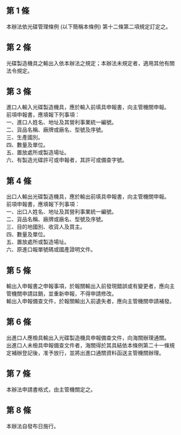 第 1 條
-------
本辦法依光碟管理條例 (以下簡稱本條例) 第十二條第二項規定訂定之。

第 2 條
-------
光碟製造機具之輸出入依本辦法之規定；本辦法未規定者，適用其他有關  
法令規定。

第 3 條
-------
進口人輸入光碟製造機具，應於輸入前填具申報書，向主管機關申報。  
前項申報書，應填報下列事項：  
一、進口人姓名、地址及其營利事業統一編號。  
二、貨品名稱、廠牌或廠名、型號及序號。  
三、生產國別。  
四、數量及單位。  
五、置放處所或製造場址。  
六、有製造光碟許可或申報者，其許可或備查字號。

第 4 條
-------
出口人輸出光碟製造機具，應於輸出前填具申報書，向主管機關申報。  
前項申報書，應填報下列事項：  
一、出口人姓名、地址及其營利事業統一編號。  
二、貨品名稱、廠牌或廠名、型號及序號。  
三、目的地國別、收貨人及買主。  
四、數量及單位。  
五、置放處所或製造場址。  
六、原進口報單號碼或國產證明文件。

第 5 條
-------
輸出入申報書之申報事項，於報關輸出入前發現錯誤或有變更者，應向主  
管機關申請註銷，並重新申報，不得申請修改。  
輸出入申報備查文件，於報關輸出入前遺失者，應向主管機關申請補發。

第 6 條
-------
出進口人應檢具輸出入光碟製造機具申報備查文件，向海關辦理通關。  
出進口人未檢具申報備查文件者，海關得於其具結依本條例第二十一條規  
定補辦登記後，准予放行，並將出進口通關資料函送主管機關辦理。

第 7 條
-------
本辦法申請書格式，由主管機關定之。

第 8 條
-------
本辦法自發布日施行。

